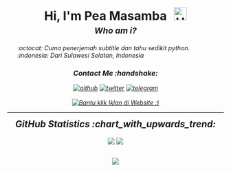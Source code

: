 

<!--
**PeaMasamba84/peamasamba** is a ✨ _special_ ✨ repository because its `README.md` (this file) appears on your GitHub profile.

Here are some ideas to get you started:

- 🔭 I’m currently working on ...
- 🌱 I’m currently learning ...
- 👯 I’m looking to collaborate on ...
- 🤔 I’m looking for help with ...
- 💬 Ask me about ...
- 📫 How to reach me: ...
- 😄 Pronouns: ...
- ⚡ Fun fact: ...
-->

<h1 style="text-align: center;margin-bottom: 5px;">Hi, I'm Pea Masamba <img src="https://github.com/PeaMasamba84/peamasamba/blob/main/pea-masamba.png?raw=true" alt="Hi" style="width: 30px;margin-left: 10px;"></h1>
<h3 style="font-size: 1.2rem; text-align: center;margin: 0 0 20px 0;"><i>Who am i?</h3>

<ul style="list-style: none;">
<li>:octocat: Cuma penerjemah subtitle dan tahu sedikit python.</strong></li>
<li>:indonesia: Dari Sulawesi Selatan, Indonesia</li>
</ul>
<div align="center">
<h3>Contact Me :handshake:</h3>
<a href="https://github.com/PeaMasamba84" target="_blank"><img src="https://img.shields.io/badge/-peamasamba-black?logo=github&style=flat-square" alt="github"/></a>
<a href="peamasamba:fardangibrani21@gmail.com"><img src="https://img.shields.io/badge/-fardangibrani21@gmail.com-white?logo=thunderbird&style=flat-square" alt="twitter"/></a>
<a href="https://t.me/+LUX4Ppe0-YI4NTk1"><img src="https://img.shields.io/badge/-@peamasamba-2CA5E0?style=flat-square&logo=telegram&logoColor=white" alt="telegram"/></a>
<br/><br/>
<a href="https://comelmuewa84.eu.org" target="_blank"><img src="https://button.ibnux.net/trakteer/peamasamba.png" alt="Bantu klik Iklan di Website :)" /></a>
</div>

---

<div align="center">
<h2 style="margin: 5px 10px;">GitHub Statistics :chart_with_upwards_trend:</h2> 
<div style="display: flex; align-items: center; justify-content: center;">

[![](https://github-readme-stats.vercel.app/api?username=peamasamba&show_icons=true&theme=tokyonight&hide_border=true&locale=en)](https://github.com/PeaMasamba84)
[![](https://github-readme-streak-stats.herokuapp.com/?user=peamasamba&theme=tokyonight&hide_border=true)](https://github.com/PeaMasamba84)

</div>
</div>

<div align="center">

![](https://komarev.com/ghpvc/?username=joenior&style=flat-square)

</div>

